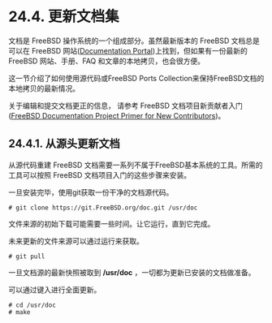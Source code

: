 # 24.4. 更新文档集

文档是 FreeBSD 操作系统的一个组成部分。虽然最新版本的 FreeBSD 文档总是可以在 FreeBSD 网站([Documentation Portal](https://docs.freebsd.org/))上找到，但如果有一份最新的 FreeBSD 网站、手册、FAQ 和文章的本地拷贝，也会很方便。

这一节介绍了如何使用源代码或FreeBSD Ports Collection来保持FreeBSD文档的本地拷贝的最新情况。

关于编辑和提交文档更正的信息， 请参考 FreeBSD 文档项目新贡献者入门 ([FreeBSD Documentation Project Primer for New Contributors](https://docs.freebsd.org/en/books/fdp-primer/))。

## 24.4.1. 从源头更新文档

从源代码重建 FreeBSD 文档需要一系列不属于FreeBSD基本系统的工具。所需的工具可以按照 FreeBSD 文档项目入门的这些步骤来安装。

一旦安装完毕，使用git获取一份干净的文档源代码。

```
# git clone https://git.FreeBSD.org/doc.git /usr/doc
```

文件来源的初始下载可能需要一些时间。让它运行，直到它完成。

未来更新的文件来源可以通过运行来获取。

```
# git pull
```

一旦文档源的最新快照被取到 **/usr/doc** ，一切都为更新已安装的文档做准备。

可以通过键入进行全面更新。

```
# cd /usr/doc
# make
```